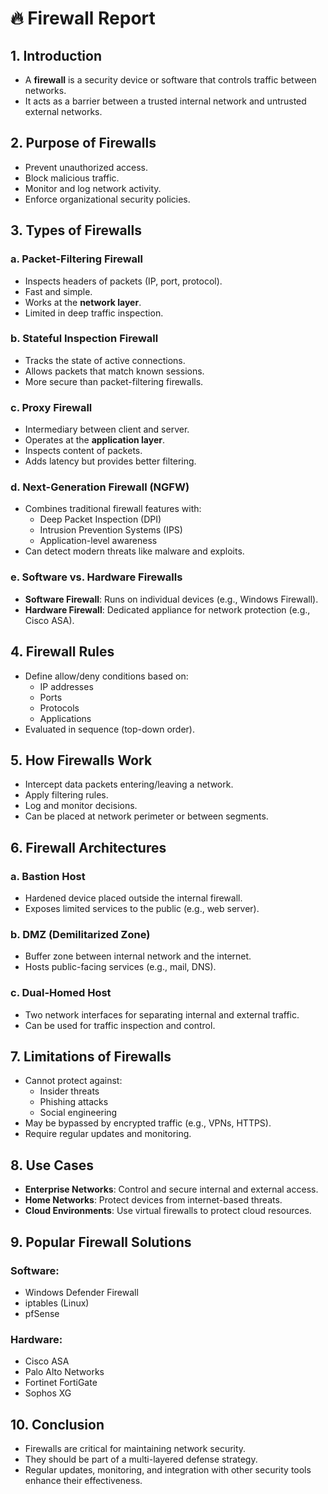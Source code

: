 # 🔥 Firewall Report

## 1. Introduction
- A **firewall** is a security device or software that controls traffic between networks.
- It acts as a barrier between a trusted internal network and untrusted external networks.

## 2. Purpose of Firewalls
- Prevent unauthorized access.
- Block malicious traffic.
- Monitor and log network activity.
- Enforce organizational security policies.

## 3. Types of Firewalls

### a. Packet-Filtering Firewall
- Inspects headers of packets (IP, port, protocol).
- Fast and simple.
- Works at the **network layer**.
- Limited in deep traffic inspection.

### b. Stateful Inspection Firewall
- Tracks the state of active connections.
- Allows packets that match known sessions.
- More secure than packet-filtering firewalls.

### c. Proxy Firewall
- Intermediary between client and server.
- Operates at the **application layer**.
- Inspects content of packets.
- Adds latency but provides better filtering.

### d. Next-Generation Firewall (NGFW)
- Combines traditional firewall features with:
  - Deep Packet Inspection (DPI)
  - Intrusion Prevention Systems (IPS)
  - Application-level awareness
- Can detect modern threats like malware and exploits.

### e. Software vs. Hardware Firewalls
- **Software Firewall**: Runs on individual devices (e.g., Windows Firewall).
- **Hardware Firewall**: Dedicated appliance for network protection (e.g., Cisco ASA).

## 4. Firewall Rules
- Define allow/deny conditions based on:
  - IP addresses
  - Ports
  - Protocols
  - Applications
- Evaluated in sequence (top-down order).

## 5. How Firewalls Work
- Intercept data packets entering/leaving a network.
- Apply filtering rules.
- Log and monitor decisions.
- Can be placed at network perimeter or between segments.

## 6. Firewall Architectures

### a. Bastion Host
- Hardened device placed outside the internal firewall.
- Exposes limited services to the public (e.g., web server).

### b. DMZ (Demilitarized Zone)
- Buffer zone between internal network and the internet.
- Hosts public-facing services (e.g., mail, DNS).

### c. Dual-Homed Host
- Two network interfaces for separating internal and external traffic.
- Can be used for traffic inspection and control.

## 7. Limitations of Firewalls
- Cannot protect against:
  - Insider threats
  - Phishing attacks
  - Social engineering
- May be bypassed by encrypted traffic (e.g., VPNs, HTTPS).
- Require regular updates and monitoring.

## 8. Use Cases
- **Enterprise Networks**: Control and secure internal and external access.
- **Home Networks**: Protect devices from internet-based threats.
- **Cloud Environments**: Use virtual firewalls to protect cloud resources.

## 9. Popular Firewall Solutions

### Software:
- Windows Defender Firewall
- iptables (Linux)
- pfSense

### Hardware:
- Cisco ASA
- Palo Alto Networks
- Fortinet FortiGate
- Sophos XG

## 10. Conclusion
- Firewalls are critical for maintaining network security.
- They should be part of a multi-layered defense strategy.
- Regular updates, monitoring, and integration with other security tools enhance their effectiveness.
